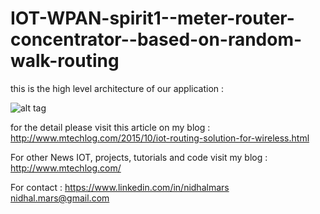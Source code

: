 # IOT-WPAN-spirit1--meter-router-concentrator--based-on-random-walk-routing

this is the high level architecture of our application :

![alt tag](http://3.bp.blogspot.com/-TYD-Pmdnfbo/VhFqhUqN_gI/AAAAAAAAA3g/EZhaR6lbZVA/s1600/spirit%2Bcouche%2B.png)

for the detail please visit this article on my blog :
http://www.mtechlog.com/2015/10/iot-routing-solution-for-wireless.html

For other News IOT, projects, tutorials and code visit my blog :
http://www.mtechlog.com/

For contact :
https://www.linkedin.com/in/nidhalmars
nidhal.mars@gmail.com
